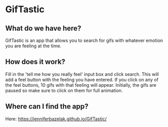# GifTastic
## What do we have here?
GifTastic is an app that allows you to search for gifs with whatever emotion you are feeling at the time. 

## How does it work?
Fill in the 'tell me how you really feel' input box and click search. This will add a feel button with the feeling you have entered. If you click on any of the feel buttons, 10 gifs with that feeling will appear. Initially, the gifs are paused so make sure to click on them for full animation. 

## Where can I find the app?
Here: https://jenniferbazelak.github.io/GifTastic/

